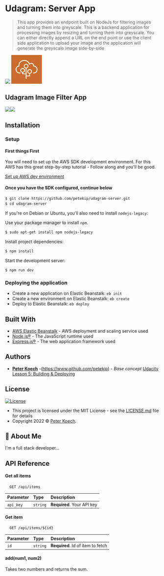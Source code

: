 ﻿# Udagram: Server App

> This app provides an endpoint built on NodeJs for filtering images and turning them into greyscale.
This is a backend application for processing images by resizing and turning them into greyscale. You can either directly append a URL on the end point or use the client side application to upload your image and the application will generate the greyscale image side-by-side

![](https://www.vectorlogo.zone/logos/nodejs/nodejs-horizontal.svg)
![](https://raw.githubusercontent.com/petekip/petekip.github.io/main/AWS-Beanstalk.png)

## Udagram Image Filter App

![](originalimage.jpg)![](filteredimage.jpg)

## Installation

### Setup

#### First things First

You will need to set up the AWS SDK development environment. For this AWS has this great step-by-step
tutorial - Follow along and you'll be good.

[Set up AWS dev environment](https://docs.aws.amazon.com/rekognition/latest/dg/setting-up.html)

#### Once you have the SDK configured, continue below
```sh
$ git clone https://github.com/petekip/udagram-server.git
$ cd udagram-server
```

If you're on Debian or Ubuntu, you'll also need to install
`nodejs-legacy`:

Use your package manager to install `npm`.

```sh
$ sudo apt-get install npm nodejs-legacy
```

Install project dependencies:

```sh
$ npm install
```

Start the development server:

```sh
$ npm run dev
```

### Deploying the application

* Create a new application on Elastic Beanstalk: `eb init`
* Create a new environment on Elastic Beanstalk: `eb create`
* Deploy to Elastic Beanstalk: `eb deploy`

## Built With

- [AWS Elastic Beanstalk](https://aws.amazon.com/elasticbeanstalk/) - AWS deployment and scaling service used
- [Node.js®](https://nodejs.org/) - The JavaScript runtime used
- [Express.js®](https://nodejs.org/) - The web application framework used


## Authors

* **[Peter Koech](https://github.com/petekip)** -(https://www.github.com/petekip) - *Base concept* [Udacity Lesson 5: Building & Deploying](https://classroom.udacity.com/nanodegrees/nd9990-alg-t2/parts/cd0353)

## License

[![License](http://img.shields.io/:license-mit-green.svg?style=flat-square)](http://badges.mit-license.org)

- This project is licensed under the MIT License - see the [LICENSE.md](LICENSE.md) file for details
- Copyright 2022 © [Peter Koech](https://github.com/petekip).




## 🚀 About Me
I'm a full stack developer...


## API Reference

#### Get all items

```http
  GET /api/items
```

| Parameter | Type     | Description                |
| :-------- | :------- | :------------------------- |
| `api_key` | `string` | **Required**. Your API key |

#### Get item

```http
  GET /api/items/${id}
```

| Parameter | Type     | Description                       |
| :-------- | :------- | :-------------------------------- |
| `id`      | `string` | **Required**. Id of item to fetch |

#### add(num1, num2)

Takes two numbers and returns the sum.

